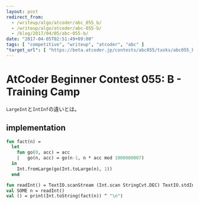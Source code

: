 ```yaml
---
layout: post
redirect_from:
  - /writeup/algo/atcoder/abc_055_b/
  - /writeup/algo/atcoder/abc-055-b/
  - /blog/2017/04/05/abc-055-b/
date: "2017-04-05T02:51:49+09:00"
tags: [ "competitive", "writeup", "atcoder", "abc" ]
"target_url": [ "https://beta.atcoder.jp/contests/abc055/tasks/abc055_b" ]
---
```


# AtCoder Beginner Contest 055: B - Training Camp

`LargeInt`と`IntInf`の違いとは。

## implementation

``` sml
fun fact(n) =
  let
    fun go(0, acc) = acc
    |   go(n, acc) = go(n-1, n * acc mod 1000000007)
  in
    Int.fromLarge(go(Int.toLarge(n), 1))
  end

fun readInt() = TextIO.scanStream (Int.scan StringCvt.DEC) TextIO.stdIn
val SOME n = readInt()
val () = print(Int.toString(fact(n)) ^ "\n")
```
